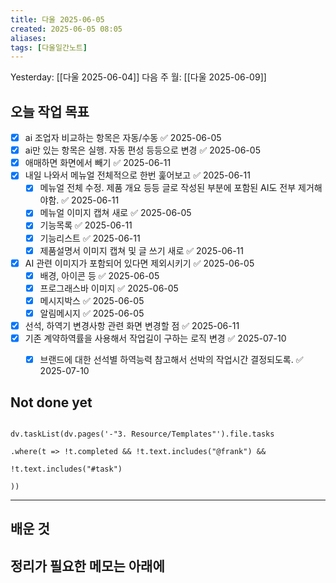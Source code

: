 ```yaml
---
title: 다울 2025-06-05
created: 2025-06-05 08:05
aliases: 
tags: [다울일간노트]
---
```


Yesterday: [[다울 2025-06-04]] 
다음 주 월: [[다울 2025-06-09]] 

## 오늘 작업 목표
- [x] ai 조업자 비교하는 항목은 자동/수동 ✅ 2025-06-05
- [x] ai만 있는 항목은 실행. 자동 편성 등등으로 변경 ✅ 2025-06-05
- [x] 애매하면 화면에서 빼기 ✅ 2025-06-11
- [x] 내일 나와서 메뉴얼 전체적으로 한번 훑어보고 ✅ 2025-06-11
	- [x] 메뉴얼 전체 수정. 제품 개요 등등 글로 작성된 부분에 포함된 AI도 전부 제거해야함. ✅ 2025-06-11
	- [x] 메뉴얼 이미지 캡쳐 새로 ✅ 2025-06-05
	- [x] 기능목록 ✅ 2025-06-11
	- [x] 기능리스트 ✅ 2025-06-11
	- [x] 제품설명서 이미지 캡쳐 및 글 쓰기 새로 ✅ 2025-06-11
- [x] AI 관련 이미지가 포함되어 있다면 제외시키기 ✅ 2025-06-05
	- [x] 배경, 아이콘 등 ✅ 2025-06-05
	- [x] 프로그래스바 이미지 ✅ 2025-06-05
	- [x] 메시지박스 ✅ 2025-06-05
	- [x] 알림메시지 ✅ 2025-06-05
- [x] 선석, 하역기 변경사항 관련 화면 변경할 점 ✅ 2025-06-11
- [x] 기존 계약하역률을 사용해서 작업길이 구하는 로직 변경 ✅ 2025-07-10
	- [x] 브랜드에 대한 선석별 하역능력 참고해서 선박의 작업시간 결정되도록. ✅ 2025-07-10


## Not done yet

```dataviewjs

dv.taskList(dv.pages('-"3. Resource/Templates"').file.tasks

.where(t => !t.completed && !t.text.includes("@frank") &&

!t.text.includes("#task")

))

```

---

## 배운 것




## 정리가 필요한 메모는 아래에



